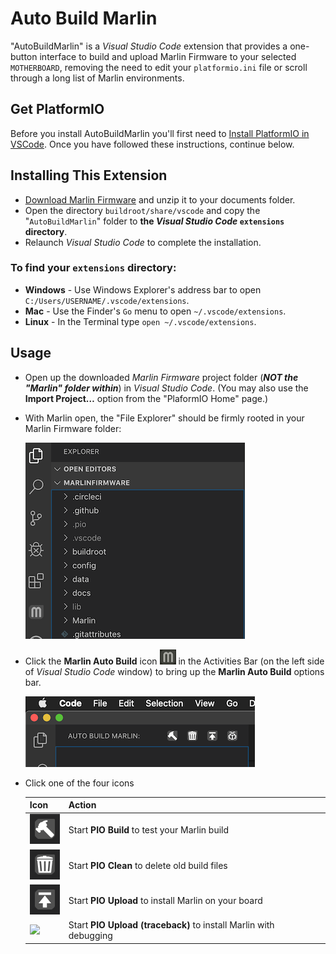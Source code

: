 # Auto Build Marlin

"AutoBuildMarlin" is a *Visual Studio Code* extension that provides a one-button interface to build and upload Marlin Firmware to your selected `MOTHERBOARD`, removing the need to edit your `platformio.ini` file or scroll through a long list of Marlin environments.

## Get PlatformIO

Before you install AutoBuildMarlin you'll first need to [Install PlatformIO in VSCode](http://marlinfw.org/docs/basics/install_platformio_vscode.html). Once you have followed these instructions, continue below.

## Installing This Extension

- [Download Marlin Firmware](http://marlinfw.org/meta/download/) and unzip it to your documents folder.
- Open the directory `buildroot/share/vscode` and copy the "`AutoBuildMarlin`" folder to **the *Visual Studio Code* `extensions` directory**.
- Relaunch *Visual Studio Code* to complete the installation.

### To find your `extensions` directory:

- **Windows** - Use Windows Explorer's address bar to open `C:/Users/USERNAME/.vscode/extensions`.
- **Mac** - Use the Finder's `Go` menu to open `~/.vscode/extensions`.
- **Linux** - In the Terminal type `open ~/.vscode/extensions`.

## Usage

- Open up the downloaded *Marlin Firmware* project folder (***NOT the "Marlin" folder within***) in *Visual Studio Code*. (You may also use the **Import Project…** option from the "PlaformIO Home" page.)

- With Marlin open, the "File Explorer" should be firmly rooted in your Marlin Firmware folder:

  ![](https://github.com/MarlinFirmware/Marlin/raw/bugfix-2.0.x/buildroot/share/vscode/AutoBuildMarlin/img/Activity_bar.png)

- Click the **Marlin Auto Build** icon ![AutoBuild Icon](https://github.com/MarlinFirmware/Marlin/raw/bugfix-2.0.x/buildroot/share/vscode/AutoBuildMarlin/img/AB_icon.png) in the Activities Bar (on the left side of *Visual Studio Code* window) to bring up the **Marlin Auto Build** options bar.

  ![](https://github.com/MarlinFirmware/Marlin/raw/bugfix-2.0.x/buildroot/share/vscode/AutoBuildMarlin/img/AB_menu.png)

- Click one of the four icons

  Icon|Action
  ----|------
  ![](https://github.com/MarlinFirmware/Marlin/raw/bugfix-2.0.x/buildroot/share/vscode/AutoBuildMarlin/img/B_small.png)|Start **PIO Build** to test your Marlin build
  ![](https://github.com/MarlinFirmware/Marlin/raw/bugfix-2.0.x/buildroot/share/vscode/AutoBuildMarlin/img/C_small.png)|Start **PIO Clean** to delete old build files
  ![](https://github.com/MarlinFirmware/Marlin/raw/bugfix-2.0.x/buildroot/share/vscode/AutoBuildMarlin/img/U_small.png)|Start **PIO Upload** to install Marlin on your board
  ![](https://github.com/MarlinFirmware/Marlin/raw/bugfix-2.0.x/buildroot/share/vscode/AutoBuildMarlin/img/Ut_small.png)|Start **PIO Upload (traceback)** to install Marlin with debugging
